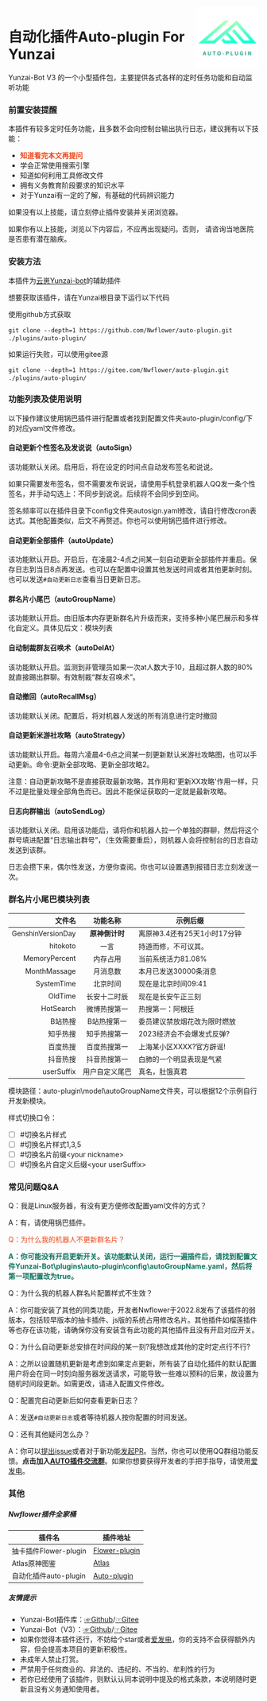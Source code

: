 <img decoding="async" align=right src="resources/img/logo_auto.png" width="25%">

# 自动化插件Auto-plugin For Yunzai

Yunzai-Bot V3 的一个小型插件包，主要提供各式各样的定时任务功能和自动监听功能

### 前置安装提醒

本插件有较多定时任务功能，且多数不会向控制台输出执行日志，建议拥有以下技能：

* **<font color='#ef4517'>知道看完本文再提问</font>**
* 学会正常使用搜索引擎
* 知道如何利用工具修改文件
* 拥有义务教育阶段要求的知识水平
* 对于Yunzai有一定的了解，有基础的代码辨识能力

如果没有以上技能，请立刻停止插件安装并关闭浏览器。

如果你有以上技能，浏览以下内容后，不应再出现疑问。否则， 请咨询当地医院是否患有潜在脑疾。

### 安装方法

本插件为[云崽Yunzai-bot](https://gitee.com/Le-niao/Yunzai-Bot)的辅助插件

想要获取该插件，请在Yunzai根目录下运行以下代码

使用github方式获取

```
git clone --depth=1 https://github.com/Nwflower/auto-plugin.git ./plugins/auto-plugin/
```

如果运行失败，可以使用gitee源
```
git clone --depth=1 https://gitee.com/Nwflower/auto-plugin.git ./plugins/auto-plugin/
```

### 功能列表及使用说明

以下操作建议使用锅巴插件进行配置或者找到配置文件夹auto-plugin/config/下的对应yaml文件修改。

#### 自动更新个性签名及发说说（autoSign）

该功能默认关闭。启用后，将在设定的时间点自动发布签名和说说。

如果只需要发布签名，但不需要发布说说，请使用手机登录机器人QQ发一条个性签名，并手动勾选上：不同步到说说。后续将不会同步到空间。

签名频率可以在插件目录下config文件夹autosign.yaml修改，请自行修改cron表达式。其他配置类似，后文不再赘述。你也可以使用锅巴插件进行修改。

####  自动更新全部插件（autoUpdate）

该功能默认开启。开启后，在凌晨2-4点之间某一刻自动更新全部插件并重启。保存日志到当日8点再发送。也可以在配置中设置其他发送时间或者其他更新时刻。也可以发送`#自动更新日志`查看当日更新日志。

#### 群名片小尾巴（autoGroupName）

该功能默认开启。由旧版本内存更新群名片升级而来，支持多种小尾巴展示和多样化自定义。具体见后文：模块列表

#### 自动制裁群友召唤术（autoDelAt）

该功能默认开启。监测到非管理员如果一次at人数大于10，且超过群人数的80%就直接踢出群聊。有效制裁“群友召唤术”。

#### 自动撤回（autoRecallMsg）

该功能默认关闭。配置后，将对机器人发送的所有消息进行定时撤回

#### 自动更新米游社攻略（autoStrategy）

该功能默认开启。每周六凌晨4-6点之间某一刻更新默认米游社攻略图，也可以手动更新。命令:更新全部攻略、更新全部攻略2。

注意：自动更新攻略不是直接获取最新攻略，其作用和'更新XX攻略'作用一样，只不过是批量处理全部角色而已。因此不能保证获取的一定就是最新攻略。

#### 日志向群输出（autoSendLog）

该功能默认关闭。启用该功能后，请将你和机器人拉一个单独的群聊，然后将这个群号填进配置“日志输出群号”，（生效需要重启），则机器人会将控制台的日志自动发送到该群。

日志会攒下来，偶尔性发送，方便你查阅。你也可以设置遇到报错日志立刻发送一次。

### 群名片小尾巴模块列表

|            文件名 |   功能名称   | 示例后缀                      |
| ----------------: | :----------: | ----------------------------- |
| GenshinVersionDay |  **原神倒计时**  | 离原神3.4还有25天1小时17分钟 |
|          hitokoto |     一言     | 持道而修，不可议其。          |
|     MemoryPercent |   内存占用   | 当前系统活力81.08%            |
|      MonthMassage |   月消息数   | 本月已发送30000条消息         |
|        SystemTime |   北京时间   | 现在是北京时间09:41           |
|           OldTime | 长安十二时辰 | 现在是长安午正三刻            |
|         HotSearch | 微博热搜第一 | 热搜第一：阿根廷              |
|           B站热搜 | B站热搜第一  | 委员建议禁放烟花改为限时燃放  |
|          知乎热搜 | 知乎热搜第一 | 2023经济会不会爆发式反弹?     |
|          百度热搜 | 百度热搜第一 | 上海某小区XXXX?官方辟谣! |
|          抖音热搜 | 抖音热搜第一 | 白肺的一个明显表现是气紧      |
|       userSuffix | 用户自定义尾巴 | 真名，肚饿真君              |

模块路径：auto-plugin\model\autoGroupName文件夹，可以根据12个示例自行开发新模块。

样式切换口令：

- [ ] #切换名片样式
- [ ] #切换名片样式1,3,5
- [ ] #切换名片前缀\<your nickname\>
- [ ] #切换名片自定义后缀\<your userSuffix\>

### 常见问题Q&A

Q：我是Linux服务器，有没有更方便修改配置yaml文件的方式？

A：有，请使用锅巴插件。

<font color='#ef4517'>Q：为什么我的机器人不更新群名片？</font>

**<font color='#0e735f'>A：你可能没有开启更新开关。该功能默认关闭，运行一遍插件后，请找到配置文件Yunzai-Bot\plugins\auto-plugin\config\autoGroupName.yaml，然后将第一项配置改为true。</font>**

Q：为什么我的机器人群名片配置样式不生效？

A：你可能安装了其他的同类功能，开发者Nwflower于2022.8发布了该插件的弱版本，包括较早版本的抽卡插件、js版的系统占用修改名片。其他插件如榴莲插件等也存在该功能，请确保你没有安装含有此功能的其他插件且没有开启对应开关。

Q：为什么自动更新总安排在时间段的某一刻?我想改成其他的定时定点行不行?

A：之所以设置随机更新是考虑到如果定点更新，所有装了自动化插件的默认配置用户将会在同一时刻向服务器发送请求，可能导致一些难以预料的后果，故设置为随机时间段更新。如需更改，请进入配置文件修改。

Q：配置完自动更新后如何查看更新日志？

A：发送`#自动更新日志`或者等待机器人按你配置的时间发送。

Q：还有其他疑问怎么办？

A：你可以[提出issue](https://github.com/Nwflower/auto-plugin/issues)或者对于新功能[发起PR](https://github.com/Nwflower/auto-plugin/pulls)。当然，你也可以使用QQ群组功能反馈。**点击加入[AUTO插件交流群](https://qm.qq.com/cgi-bin/qm/qr?k=XOTZhBWpv68F1sfsMIzKJpg28NBPKJgg&jump_from=webapi&authKey=/XagQoLiUhOi+t67MCkWOSRLlXe+ywVmrkCHdoD3CjwqNzAUYspTrqYklkwb3W0R)**。如果你想要获得开发者的手把手指导，请使用[爱发电](https://afdian.net/a/Nwflower)。

### 其他

##### Nwflower插件全家桶

| 插件名                | 插件地址                                                  |
| --------------------- | --------------------------------------------------------- |
| 抽卡插件Flower-plugin | [Flower-plugin](https://gitee.com/Nwflower/flower-plugin) |
| Atlas原神图鉴         | [Atlas](https://gitee.com/Nwflower/atlas)                 |
| 自动化插件auto-plugin | [Auto-plugin](https://gitee.com/Nwflower/auto-plugin)     |

##### 友情提示

* Yunzai-Bot插件库：[☞Github](https://github.com/yhArcadia/Yunzai-Bot-plugins-index)/[☞Gitee](https://gitee.com/yhArcadia/Yunzai-Bot-plugins-index)
* Yunzai-Bot（V3）：[☞Github](https://github.com/Le-niao/Yunzai-Bot)/[☞Gitee](https://gitee.com/Le-niao/Yunzai-Bot) 
* 如果你觉得本插件还行，不妨给个star或者[爱发电](https://afdian.net/a/Nwflower)，你的支持不会获得额外内容，但会提高本项目的更新积极性。
* 未成年人禁止打赏。
* 严禁用于任何商业的、非法的、违纪的、不当的、牟利性的行为
* 若你已经使用了该插件，则默认认同本说明中提及的格式条款，本说明随时更新且没有义务通知使用者。
